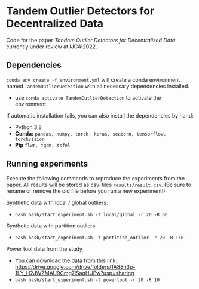 # Tandem Outlier Detectors for Decentralized Data

Code for the paper *Tandem Outlier Detectors for Decentralized Data* currently under review at IJCAI2022.

## Dependencies

`conda env create -f environment.yml` will create a conda environment named `TandemOutlierDetection` with all necessary dependencies installed.
- use `conda activate TandemOutlierDetection` to activate the environment.

If automatic installation fails, you can also install the dependencies by hand:
- Python 3.8
- **Conda:** `pandas, numpy, torch, keras, seaborn, tensorflow, torchvision`
- **Pip** `flwr, tqdm, tsfel`

## Running experiments

Execute the following commands to reproduce the experiments from the paper. All results will be stored as csv-files `results/result.csv`. (Be sure to rename or remove the old file before you run a new experiment!)

Synthetic data with local / global outliers:
- `bash bash/start_experiment.sh -t local/global -r 20 -R 60`

Synthetic data with partition outliers
- `bash bash/start_experiment.sh -t partition_outlier -r 20 -R 150`

Power tool data from the study
- You can download the data from this link: https://drive.google.com/drive/folders/1A88h3p-1LY_H2JWZMAU9Cmg7iSaqHUEw?usp=sharing
- `bash bash/start_experiment.sh -t powertool -r 20 -R 10`
